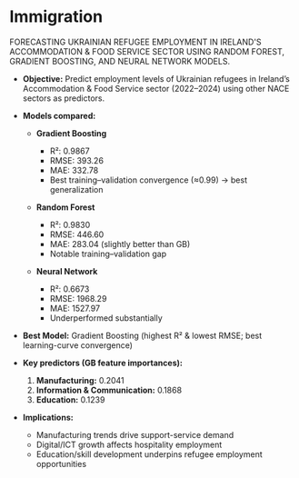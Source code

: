 # Immigration
FORECASTING UKRAINIAN REFUGEE EMPLOYMENT IN IRELAND'S ACCOMMODATION &amp; FOOD SERVICE SECTOR USING RANDOM FOREST, GRADIENT BOOSTING, AND NEURAL NETWORK MODELS.
* **Objective:** Predict employment levels of Ukrainian refugees in Ireland’s Accommodation & Food Service sector (2022–2024) using other NACE sectors as predictors.
* **Models compared:**
  * **Gradient Boosting**
    * R²: 0.9867
    * RMSE: 393.26
    * MAE: 332.78
    * Best training–validation convergence (≈0.99) → best generalization
      
  * **Random Forest**
    * R²: 0.9830
    * RMSE: 446.60
    * MAE: 283.04 (slightly better than GB)
    * Notable training–validation gap
      
  * **Neural Network**
    * R²: 0.6673
    * RMSE: 1968.29
    * MAE: 1527.97
    * Underperformed substantially
    
* **Best Model:** Gradient Boosting (highest R² & lowest RMSE; best learning-curve convergence)
  
* **Key predictors (GB feature importances):**
  1. **Manufacturing:** 0.2041
  2. **Information & Communication:** 0.1868
  3. **Education:** 0.1239
     
* **Implications:**
  * Manufacturing trends drive support-service demand
  * Digital/ICT growth affects hospitality employment
  * Education/skill development underpins refugee employment opportunities


